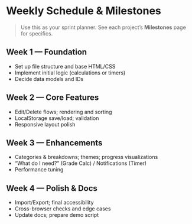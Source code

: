 # Weekly Schedule & Milestones

> Use this as your sprint planner. See each project’s **Milestones** page for specifics.

## Week 1 — Foundation
- Set up file structure and base HTML/CSS
- Implement initial logic (calculations or timers)
- Decide data models and IDs

## Week 2 — Core Features
- Edit/Delete flows; rendering and sorting
- LocalStorage save/load; validation
- Responsive layout polish

## Week 3 — Enhancements
- Categories & breakdowns; themes; progress visualizations
- “What do I need?” (Grade Calc) / Notifications (Timer)
- Performance tuning

## Week 4 — Polish & Docs
- Import/Export; final accessibility
- Cross-browser checks and edge cases
- Update docs; prepare demo script
